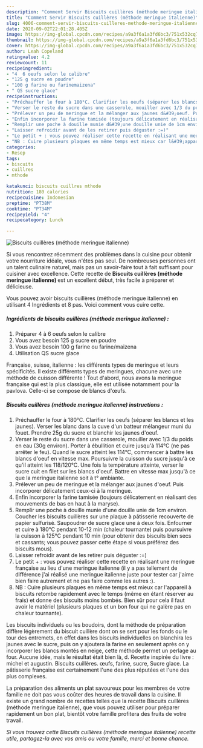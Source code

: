 ```yaml
---
description: "Comment Servir Biscuits cuillères (méthode meringue italienne)"
title: "Comment Servir Biscuits cuillères (méthode meringue italienne)"
slug: 4006-comment-servir-biscuits-cuilleres-methode-meringue-italienne
date: 2020-09-02T22:01:28.405Z
image: https://img-global.cpcdn.com/recipes/a9a3f6a1a3fd6bc3/751x532cq70/biscuits-cuilleres-methode-meringue-italienne-photo-principale-de-la-recette.jpg
thumbnail: https://img-global.cpcdn.com/recipes/a9a3f6a1a3fd6bc3/751x532cq70/biscuits-cuilleres-methode-meringue-italienne-photo-principale-de-la-recette.jpg
cover: https://img-global.cpcdn.com/recipes/a9a3f6a1a3fd6bc3/751x532cq70/biscuits-cuilleres-methode-meringue-italienne-photo-principale-de-la-recette.jpg
author: Leah Copeland
ratingvalue: 4.2
reviewcount: 11
recipeingredient:
- "4  6 oeufs selon le calibre"
- "125 g sucre en poudre"
- "100 g farine ou farinemaizena"
- " QS sucre glace"
recipeinstructions:
- "Préchauffer le four à 180°C. Clarifier les oeufs (séparer les blancs et les jaunes). Verser les blanc dans la cuve d&#39;un batteur mélangeur muni du fouet. Prendre 25g du sucre et blanchir les jaunes d&#39;oeuf."
- "Verser le reste du sucre dans une casserole, mouiller avec 1/3 du poids en eau (30g environ). Porter à ébullition et cuire jusqu&#39;à 114°C (ne pas arrêter le feu). Quand le sucre atteint les 114°C, commencer à battre les blancs d&#39;oeuf en vitesse max. Poursuivre la cuisson du sucre jusqu&#39;à ce qu&#39;il atteint les 118/120°C. Une fois la température atteinte, verser le sucre cuit en filet sur les blancs d&#39;oeuf. Battre en vitesse max jusqu&#39;à ce que la meringue italienne soit à t° ambiante."
- "Prélever un peu de meringue et la mélanger aux jaunes d&#39;oeuf. Puis incorporer délicatement ceux-ci à la meringue."
- "Enfin incorporer la farine tamisée (toujours délicatement en réalisant des mouvements de bas en haut à la maryse)."
- "Remplir une poche à douille munie d&#39;une douille unie de 1cm environ. Coucher les biscuits cuillères sur une plaque à pâtisserie recouverte de papier sulfurisé. Saupoudrer de sucre glace une à deux fois. Enfourner et cuire à 180°C pendant 10-12 min (chaleur tournante) puis poursuivre la cuisson à 125°C pendant 10 min (pour obtenir des biscuits bien secs et cassants; vous pouvez passer cette étape si vous préférez des biscuits mous)."
- "Laisser refroidir avant de les retirer puis déguster :=)"
- "Le petit + : vous pouvez réaliser cette recette en réalisant une meringue française au lieu d&#39;une meringue italienne (il y a pas tellement de différence j&#39;ai réalisé une meringue italienne juste pour tester car j&#39;aime bien faire autrement et ne pas faire comme les autres :)."
- "NB : Cuire plusieurs plaques en même temps est mieux car l&#39;appareil à biscuits retombe rapidement avec le temps (même en étant réserver au frais) et donne des biscuits moins bombés. Bien sûr pour cela il faut avoir le matériel (plusieurs plaques et un bon four qui ne galère pas en chaleur tournante)."
categories:
- Resep
tags:
- biscuits
- cuillres
- mthode

katakunci: biscuits cuillres mthode 
nutrition: 180 calories
recipecuisine: Indonesian
preptime: "PT38M"
cooktime: "PT34M"
recipeyield: "4"
recipecategory: Lunch

---
```



![Biscuits cuillères (méthode meringue italienne)](https://img-global.cpcdn.com/recipes/a9a3f6a1a3fd6bc3/751x532cq70/biscuits-cuilleres-methode-meringue-italienne-photo-principale-de-la-recette.jpg)

Si vous rencontrez récemment des problèmes dans la cuisine pour obtenir votre nourriture idéale, vous n'êtes pas seul. De nombreuses personnes ont un talent culinaire naturel, mais pas un savoir-faire tout à fait suffisant pour cuisiner avec excellence. Cette recette de <strong> Biscuits cuillères (méthode meringue italienne) </strong> est un excellent début, très facile à préparer et délicieuse.

<!--inarticleads1-->

Vous pouvez avoir biscuits cuillères (méthode meringue italienne) en utilisant 4 Ingrédients et 8 pas. Voici comment vous cuire cette.

##### Ingrédients de biscuits cuillères (méthode meringue italienne) :

1. Préparer 4 à 6 oeufs selon le calibre
1. Vous avez besoin 125 g sucre en poudre
1. Vous avez besoin 100 g farine ou farine/maizena
1. Utilisation  QS sucre glace


Française, suisse, italienne : les différents types de meringue et leurs spécificités. Il existe différents types de meringues, chacune avec une méthode de cuisson différente ! Tout d&#39;abord, nous avons la meringue française qui est la plus classique, elle est utilisée notamment pour la pavlova. Celle-ci se compose de blancs d&#39;œufs. 

<!--inarticleads2-->

##### Biscuits cuillères (méthode meringue italienne) instructions :

1. Préchauffer le four à 180°C. Clarifier les oeufs (séparer les blancs et les jaunes). Verser les blanc dans la cuve d&#39;un batteur mélangeur muni du fouet. Prendre 25g du sucre et blanchir les jaunes d&#39;oeuf.
1. Verser le reste du sucre dans une casserole, mouiller avec 1/3 du poids en eau (30g environ). Porter à ébullition et cuire jusqu&#39;à 114°C (ne pas arrêter le feu). Quand le sucre atteint les 114°C, commencer à battre les blancs d&#39;oeuf en vitesse max. Poursuivre la cuisson du sucre jusqu&#39;à ce qu&#39;il atteint les 118/120°C. Une fois la température atteinte, verser le sucre cuit en filet sur les blancs d&#39;oeuf. Battre en vitesse max jusqu&#39;à ce que la meringue italienne soit à t° ambiante.
1. Prélever un peu de meringue et la mélanger aux jaunes d&#39;oeuf. Puis incorporer délicatement ceux-ci à la meringue.
1. Enfin incorporer la farine tamisée (toujours délicatement en réalisant des mouvements de bas en haut à la maryse).
1. Remplir une poche à douille munie d&#39;une douille unie de 1cm environ. Coucher les biscuits cuillères sur une plaque à pâtisserie recouverte de papier sulfurisé. Saupoudrer de sucre glace une à deux fois. Enfourner et cuire à 180°C pendant 10-12 min (chaleur tournante) puis poursuivre la cuisson à 125°C pendant 10 min (pour obtenir des biscuits bien secs et cassants; vous pouvez passer cette étape si vous préférez des biscuits mous).
1. Laisser refroidir avant de les retirer puis déguster :=)
1. Le petit + : vous pouvez réaliser cette recette en réalisant une meringue française au lieu d&#39;une meringue italienne (il y a pas tellement de différence j&#39;ai réalisé une meringue italienne juste pour tester car j&#39;aime bien faire autrement et ne pas faire comme les autres :).
1. NB : Cuire plusieurs plaques en même temps est mieux car l&#39;appareil à biscuits retombe rapidement avec le temps (même en étant réserver au frais) et donne des biscuits moins bombés. Bien sûr pour cela il faut avoir le matériel (plusieurs plaques et un bon four qui ne galère pas en chaleur tournante).


Les biscuits individuels ou les boudoirs, dont la méthode de préparation diffère légèrement du biscuit cuillère dont on se sert pour les fonds ou le tour des entremets, en effet dans les biscuits individuelles on blanchira les jaunes avec le sucre, puis on y ajoutera la farine en seulement après on y incorporer les blancs montés en neige, cette méthode permet un perlage au four. Aucune idée, mais le résultat était bien là, d. Recette inspirée du livre : michel et augustin. Biscuits cuillères. œufs, farine, sucre, Sucre glace. La pâtisserie française est certainement l&#39;une des plus réputées et l&#39;une des plus complexes. 

<!--inarticleads1-->

<p>
La préparation des aliments un plat savoureux pour les membres de votre famille ne doit pas vous coûter des heures de travail dans la cuisine. Il existe un grand nombre de recettes telles que la recette Biscuits cuillères (méthode meringue italienne), que vous pouvez utiliser pour préparer rapidement un bon plat, bientôt votre famille profitera des fruits de votre travail.
</p>

<p>
<i>Si vous trouvez cette Biscuits cuillères (méthode meringue italienne) recette utile, partagez-la avec vos amis ou votre famille, merci et bonne chance.</i>
</p>
